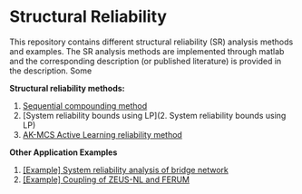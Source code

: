 # Structural Reliability
This repository contains different structural reliability (SR) analysis methods and examples. The SR analysis methods are implemented through matlab and the corresponding description (or published literature) is provided in the description. Some

**Structural reliability methods:**
1. [Sequential compounding method](https://github.com/nophibiton/StructuralReliability/tree/bb0938c7654242f49f815cec3f694f5aea7fa482/1.%20Sequential%20Compounding%20Method)
2. [System reliability bounds using LP](2. System reliability bounds using LP)
3. [AK-MCS Active Learning reliability method](https://github.com/nophibiton/StructuralReliability/tree/bb0938c7654242f49f815cec3f694f5aea7fa482/3.%20AK-MCS%20Active%20Learning%20reliability%20method)

**Other Application Examples**
1. [[Example] System reliability analysis of bridge network](https://github.com/nophibiton/StructuralReliability/tree/bb0938c7654242f49f815cec3f694f5aea7fa482/4.%20%5BExample%5D%20System%20reliability%20analysis%20of%20bridge%20network)
2. [[Example] Coupling of ZEUS-NL and FERUM](https://github.com/nophibiton/StructuralReliability/tree/bb0938c7654242f49f815cec3f694f5aea7fa482/5.%20%5BExample%5D%20Coupling%20of%20ZEUS-NL%20and%20FERUM)
